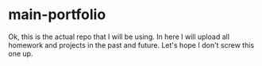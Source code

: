# main-portfolio
Ok, this is the actual repo that I will be using. In here I will upload all homework and projects in the past and future. Let's hope I don't screw this one up.

